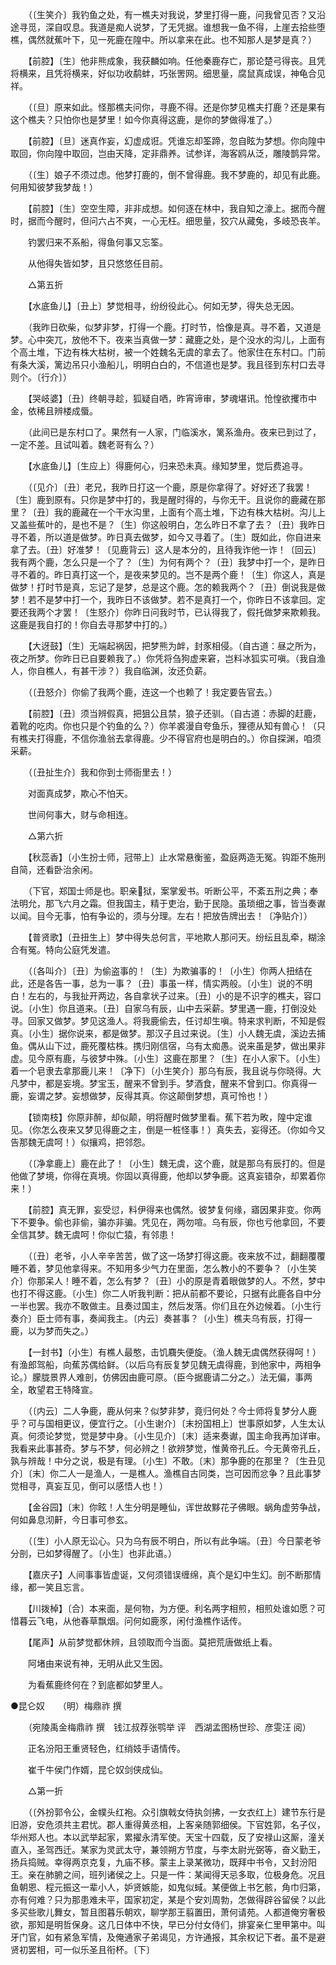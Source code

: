 <!-- { "loadSidebar": true } -->
　　（〔生笑介〕我钓鱼之处，有一樵夫对我说，梦里打得一鹿，问我曾见否？又沿途寻觅，深自叹息。我道是痴人说梦，了无凭据。谁想我一鱼不得，上崖去拾些堕樵，偶然就蕉叶下，见一死鹿在隍中。所以拿来在此。也不知那人是梦是真？） 

　　【前腔】〔生〕他非熊成象，我获麟如响。任他秦鹿存亡，那论楚弓得丧。且凭将横来，且凭将横来，好似功收鹬蚌，巧张罟网。细思量，腐鼠真成误，神龟合见祥。 

　　（〔旦〕原来如此。怪那樵夫问你，寻鹿不得。还是你梦见樵夫打鹿？还是果有这个樵夫？只怕你也是梦里！如今你真得这鹿，是你的梦做得准了。） 

　　【前腔】〔旦〕迷真作妄，幻虚成诳。凭谁忘却筌蹄，忽自眩为梦想。你向隍中取回，你向隍中取回，岂由天降，定非鼎养。试参详，海客鸥从泛，雕陵鹊异常。 

　　（〔生〕娘子不须过虑。他梦打鹿的，倒不曾得鹿。我不梦鹿的，却见有此鹿。何用知彼梦我梦哉！） 

　　【前腔】〔生〕空空生障，非非成想。如何逐在林中，我自知之濠上。据而今醒时，据而今醒时，但问六占不爽，一心无枉。细思量，狡穴从藏兔，多岐恐丧羊。 

　　钓罢归来不系船，得鱼何事又忘筌。 

　　从他得失皆如梦，且只悠悠任目前。 

　　△第五折 

　　【水底鱼儿】〔丑上〕梦觉相寻，纷纷役此心。何如无梦，得失总无因。 

　　（我昨日砍柴，似梦非梦，打得一个鹿。打时节，恰像是真。寻不着，又道是梦。心中突兀，放他不下。夜来当真做一梦：藏鹿之处，是个没水的沟儿，上面有个高土堆，下边有株大枯树，被一个姓魏名无虞的拿去了。他家住在东村口。门前有条大溪，篱边吊只小渔船儿，明明白白的，不信道也是梦。我且径到东村口去寻则个。〔行介〕） 

　　【哭岐婆】〔丑〕终朝寻趁，狐疑自哂，昨宵谛审，梦魂堪讯。怆惶欲攫市中金，依稀且辨楼成蜃。 

　　（此间已是东村口了。果然有一人家，门临溪水，篱系渔舟。夜来已到过了，一定不差。且试叫着。魏老哥有么？） 

　　【水底鱼儿】〔生应上〕得鹿何心，归来恐未真。缘知梦里，觉后费追寻。 

　　（〔见介〕〔丑〕老兄，我昨日打这一个鹿，原是你拿得了。好好还了我罢！〔生〕鹿到原有。只你是梦中打的，我是醒时得的，与你无干。且说你的鹿藏在那里？〔丑〕我的鹿藏在一个干水沟里，上面有个高土堆，下边有株大枯树。沟儿上又盖些蕉叶的，是也不是？〔生〕你这般明白，怎么昨日不拿了去？〔丑〕我昨日寻不着，所以道是做梦。昨日真去做梦，如今又寻着了。〔生〕既如此，你自进来拿了去。〔丑〕好准梦！〔见鹿背云〕这人是本分的，且待我诈他一诈！〔回云〕我有两个鹿，怎么只是一个了？〔生〕为何有两个？〔丑〕我梦中打一个，是昨日寻不着的。昨日真打这一个，是夜来梦见的。岂不是两个鹿！〔生〕你这人，真是做梦！打时节是真，忘记了是梦，总是这个鹿。怎的赖我两个？〔丑〕倒说我是做梦！若不是梦中打一个，我昨日不该做梦。若不是真打一个，你昨日不该拿回。定要还我两个才罢！〔生怒介〕你昨日问我时节，已认得我了，假托做梦来欺赖我。这鹿是我自打的！你自去寻那梦中打的。） 

　　【大迓鼓】〔生〕无端起祸因，把梦熊为衅，封豕相侵。（自古道：昼之所为，夜之所梦。你昨日已自要赖我了。）你凭将刍狗虚来窘，岂料冰狐实可嗔。（我自渔人，你自樵人，有甚干涉？）我自临渊，汝还负薪。 

　　（〔丑怒介〕你偷了我两个鹿，连这一个也赖了！我定要告官去。） 

　　【前腔】〔丑〕须当辨假真，把狙公且禁，狼子还驯。（自古道：赤脚的赶鹿，着靴的吃肉。你也只是个钓鱼的么？）你羊裘漫自夸鱼乐，狸德从知有兽心！（只有樵夫打得鹿，不信你渔翁去拿得鹿。少不得官府也是明白的。）你自探渊，咱须采薪。 

　　（〔丑扯生介〕我和你到士师衙里去！） 

　　对面真成梦，欺心不怕天。 

　　世间何事大，财与命相连。 

　　△第六折 

　　【秋蕊香】〔小生扮士师，冠带上〕止水常悬衡鉴，盈庭两造无冤。钩距不施刑自简，还看卧治余闲。 

　　（下官，郑国士师是也。职亲狱，案掌爰书。听断公平，不紊五刑之典；奉法明允，那飞六月之霜。但我国主，精于吏治，勤于民隐。虽琐细之事，皆当奏谳以闻。目今无事，怕有争讼的，须与分理。左右！把放告牌出去！〔净贴介〕） 

　　【普贤歌】〔丑扭生上〕梦中得失总何言，平地欺人那问天。纷纭且乱牵，糊涂合有冤。特向公庭凭发遣。 

　　（〔各叫介〕〔丑〕为偷盗事的！〔生〕为欺骗事的！〔小生〕你两人扭结在此，还是各告一事，总为一事？〔丑〕事虽一样，情实两般。〔小生〕说的不明白！左右的，与我扯开两边，各自拿状子过来。〔丑〕小的是不识字的樵夫，容口说。〔小生〕你且道来。〔丑〕自家乌有辰，山中去采薪。梦里遇一鹿，打倒没处寻。回家又做梦。梦见这渔人。将我鹿偷去，任讨却生嗔。特来求判断，不知是假真。〔小生〕据你说来，都是做梦。那汉子且过来说。〔生〕小人魏无虞，溪边去捕鱼。偶从山下过，鹿死覆枯株。携归刚信宿，乌有太痴愚。说来虽是梦，做出果非虚。见今原有鹿，与彼梦中殊。〔小生〕这鹿在那里？〔生〕在小人家下。〔小生〕着一个皂隶去拿那鹿儿来！〔净下〕〔小生笑介〕那乌有辰，我且说与你晓得。大凡梦中，都是妄境。梦宝玉，醒来不曾到手。梦酒食，醒来不曾到口。你真得一鹿，妄谓之梦。妄想做梦，反得其真。你这颠倒梦想，真可怜也！） 

　　【锁南枝】你原非醉，却似颠，明将醒时做梦里看。蕉下若为畋，隍中定谁见。（你怎么夜来又梦见得鹿之主，倒是一桩怪事！）真失去，妄得还。（你如今又告那魏无虞呵！）似攘鸡，把邻怨。 

　　（〔净拿鹿上〕鹿在此了！〔小生〕魏无虞，这个鹿，就是那乌有辰打的。但是他做了梦境，你得在真境。你固以真得鹿，他却以梦争鹿。这真妄错杂，却累着你来！） 

　　【前腔】真无罪，妄受愆，料伊得来也偶然。彼梦复何缘，寤因果非变。你两下不要争。偷也非偷，骗亦非骗。凭见在，两勿喧。乌有辰，你也亏他拿回，不要全信其梦。魏无虞呵！你似亡猿，有邻患！ 

　　（〔丑〕老爷，小人辛辛苦苦，做了这一场梦打得这鹿。夜来放不过，翻翻覆覆睡不着，梦见他拿得来。不知用多少气力在里面，怎么教小的不要争？〔小生笑介〕你那呆人！睡不着，怎么有梦？〔丑〕小的原是青着眼做梦的人。不然，梦中也打不得这鹿。〔小生〕你二人听我判断：把从前都不要论，只据有此鹿各自中分一半也罢。我亦不敢做主。且奏过国主，然后发落。你们且在外边候着。〔小生行奏介〕臣士师有事，奏闻我主。〔内云〕奏甚事？〔小生〕樵夫乌有辰，打得一鹿，以为梦而失之。） 

　　【一封书】〔小生〕有樵人最憨，击饥麛失便旋。（渔人魏无虞偶然获得呵！）有渔郎驾船，向蕉苏偶给鲜。（以后乌有辰复梦见魏无虞得鹿，到他家中，两相争论。）朦胧景界人难剖，仿佛因由鹿可原。（臣今据鹿请二分之。）法无偏，事两全，敢望君王特降宣。 

　　（〔内云〕二人争鹿，鹿从何来？似梦非梦，竟归何处？今士师将复梦分人鹿乎？可与国相更议，便宜行之。〔小生谢介〕〔末扮国相上〕世事原如梦，人生太认真。何须论梦觉，觉是梦中身。〔小生见介〕〔末〕适来奏谳，国主命我再加详审。我看来此事甚奇。梦与不梦，何必辨之！欲辨梦觉，惟黄帝孔丘。今无黄帝孔丘，孰与辨哉！中分之说，极是有理。〔小生〕不敢。〔末〕那争鹿的在那里？〔生丑见介〕〔末〕你二人一是渔人，一是樵人。渔樵自古同类，岂可因而忿争？且此事梦觉相寻，真妄互见，倒可以感悟人也！） 

　　【金谷园】〔末〕你眩！人生分明是睡仙，诨世故黟花子佛眼。蜗角虚劳争战，何如鼻息沏鼾，今日事可参玄。 

　　（〔生〕小人原无讼心。只为乌有辰不明白，所以有此争端。〔丑〕今日蒙老爷分剖，已如梦得醒了。〔小生〕也非此语。） 

　　【嘉庆子】人间事事皆虚诞，又何须错误缠绵，真个是幻中生幻。剖不断那情缘，都一笑且忘言。 

　　【川拨棹】〔合〕本来面，是何物，为方便。利名两字相煎，相煎处谁如愿？可惜暮云飞电，从他春草飘烟。问何如鹿豕，闲付渔樵作话传。 

　　【尾声】从前梦觉都休辨，且领取而今当面。莫把荒唐做纸上看。 

　　阿堵由来说有神，无明从此又生因。 

　　为看蕉鹿终何在？到底都如梦里人。


●昆仑奴　　（明）梅鼎祚 撰 

　　（宛陵禹金梅鼎祚 撰　钱江叔荐张鹗举 评　西湖孟图杨世珍、彦雯汪  阅） 

　　正名汾阳王重贤轻色，红绡妓手语情传。 

　　崔千牛侯门作婿，昆仑奴剑侠成仙。 

　　△第一折 

　　（〔外扮郭令公，金幞头红袍。众引旗戟女侍执剑拂，一女衣红上〕建节东行是旧游，安危须共主君忧。郡人重得黄丞相，上客亲随郭细侯。下官姓郭，名子仪，华州郑人也。本以武举起家，累擢永清军使。天宝十四载，反了安禄山这厮，潼关直入，圣驾西迁。某家为灵武太守，兼领朔方节度，与李太尉光弼等，奋义勤王，扬兵捣贼。幸得两京克复，九庙不移。蒙主上录某微功，既拜中书令，又封汾阳王。亲在肺腑之间，班列诸侯之上。只是一件：某闻得天忌多取，位极身危。况且鱼朝恩、程元振这一辈小人，妒贤嫉能，如鬼似蜮。某便做上书乞骸，角巾归第，亦有何难？只为那患难未平，国家初定，某是个安刘周勃，怎做得辟谷留侯？以此多买些歌儿舞女，暂且图暮乐朝欢，聊学那王翦置田，萧何请苑。人都道俺穷奢极欲，那知是明哲保身。这几日体中不快，早已分付女侍们，排宴亲仁里甲第中。叫牙门官，如有紧急军情，及俺通家子弟谒见，方许通报，其余权记下者。虽不是避贤初罢相，可一似乐圣且衔杯。〔下〕 

